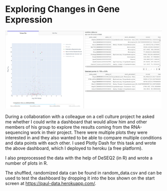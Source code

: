 # Exploring Changes in Gene Expression

![Online dashboard for the visualization of RNA sequencing data](images/Dashboard.jpg)

During a collaboration with a colleague on a cell culture project he asked me whether I could write a dashboard that would allow him and other members of his group to explore the results coming from the RNA-sequencing work in their project. There were multiple plots they were interested in and they also wanted to be able to compare multiple conditions and data points with each other. I used Plotly Dash for this task and wrote the above dashboard, which I deployed to heroku (a free platform).

I also preprocessed the data with the help of DeSEQ2 (in R) and wrote a number of plots in R.

The shuffled, randomized data can be found in random_data.csv and can be used to test the dashboard by dropping it into the box shown on the start screen at https://paul-data.herokuapp.com/.
